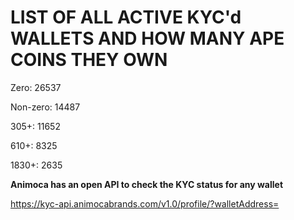 # LIST OF ALL ACTIVE KYC'd WALLETS AND HOW MANY APE COINS THEY OWN

Zero: 26537

Non-zero: 14487

305+: 11652

610+: 8325

1830+: 2635

**Animoca has an open API to check the KYC status for any wallet**

https://kyc-api.animocabrands.com/v1.0/profile/?walletAddress=